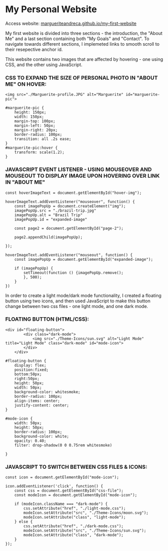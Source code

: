 # My Personal Website

Access website: [margueriteandreca.github.io/my-first-website](https://margueriteandreca.github.io/my-first-website)


My first website is divided into three sections - the introduction, the "About Me" and a last section containing both "My Goals" and "Contact". To navigate towards different sections, I implemeted links to smooth scroll to their resepective anchor id.

This website contains two images that are affected by hovering - one using CSS, and the other using JavaScript.
### CSS TO EXPAND THE SIZE OF PERSONAL PHOTO IN "ABOUT ME" ON HOVER:

```
<img src="./Marguerite-profile.JPG" alt="Marguerite" id="marguerite-pic">

#marguerite-pic {
    height: 150px;
    width: 150px;
    margin-top: 100px;
    margin-left: 50px;
    margin-right: 20px;
    border-radius: 100px;
    transition: all .2s ease;
}
#marguerite-pic:hover {
    transform: scale(1.2);
}
```
### JAVASCRIPT EVENT LISTENER - USING MOUSEOVER AND MOUSEOUT TO DISPLAY IMAGE UPON HOVERING OVER LINK IN "ABOUT ME"

```
const hoverImageText = document.getElementById("hover-img");

hoverImageText.addEventListener("mouseover", function() {
    const imagePopUp = document.createElement("img");
    imagePopUp.src = "./brazil-trip.jpg"
    imagePopUp.alt = "Brazil Trip"
    imagePopUp.id = "expanded-image"

    const page2 = document.getElementById("page-2");
    
    page2.appendChild(imagePopUp);

});

hoverImageText.addEventListener("mouseout", function() {
    const imagePopUp = document.getElementById("expanded-image");

    if (imagePopUp) {
        setTimeout(function () {imagePopUp.remove(); 
        }, 500);
    }
})
```


In order to create a light mode/dark mode functionality, I created a floating button using two icons, and then used JavaScript to make this button change between two css files - one light mode, and one dark mode. 

### FLOATING BUTTON (HTML/CSS):

```
<div id="floating-button">
        <div class="dark-mode">
            <img src="./Theme-Icons/sun.svg" alt="Light Mode" title="Light Mode" class="dark-mode" id="mode-icon">
        </div>
    </div>
```
```
#floating-button {
    display: flex;
    position:fixed;
    bottom:50px;
    right:50px;
    height: 50px;
    width: 50px;
    background-color: whitesmoke;
    border-radius: 100px;
    align-items: center;
    justify-content: center;
}

#mode-icon {
    width: 50px;
    height: 50px;
    border-radius: 100px;
    background-color: white;
    opacity: 0.40;
    filter: drop-shadow(0 0 0.75rem whitesmoke)

}
```

### JAVASCRIPT TO SWITCH BETWEEN CSS FILES & ICONS:

```
const icon = document.getElementById("mode-icon");

icon.addEventListener('click', function() {
    const css = document.getElementById("css-file");
    const modeIcon = document.getElementById("mode-icon");

    if (modeIcon.className === "dark-mode") {
        css.setAttribute("href", "./light-mode.css");
        modeIcon.setAttribute("src", "./Theme-Icons/moon.svg");
        modeIcon.setAttribute("class", "light-mode");
    } else {
        css.setAttribute("href", "./dark-mode.css");
        modeIcon.setAttribute("src", "./Theme-Icons/sun.svg");
        modeIcon.setAttribute("class", "dark-mode");
    }
});
```
